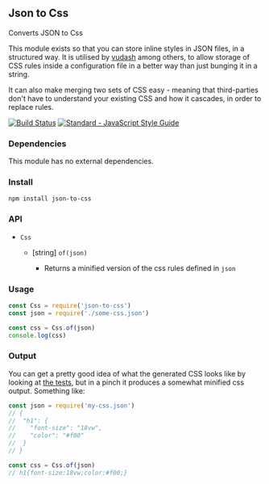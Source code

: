 ## Json to Css

Converts JSON to Css

This module exists so that you can store inline styles in JSON files, in a structured way. It is utilised by [vudash](https://vudash.com) among others, to allow storage of CSS rules inside a configuration file in a better way than just bunging it in a string.

It can also make merging two sets of CSS easy - meaning that third-parties don't have to understand your existing CSS and how it cascades, in order to replace rules.

[![Build Status](https://travis-ci.org/desirable-objects/json-to-css.svg?branch=master)](https://travis-ci.org/desirable-objects/json-to-css) [![Standard - JavaScript Style Guide](https://img.shields.io/badge/code%20style-standard-brightgreen.svg)](http://standardjs.com/)

### Dependencies

This module has no external dependencies.

### Install

`npm install json-to-css`

### API

* <class> `Css`
  * [string] <static> `of(json)`
    * Returns a minified version of the css rules defined in `json`

### Usage

```javascript
const Css = require('json-to-css')
const json = require('./some-css.json')

const css = Css.of(json)
console.log(css)
```

### Output

You can get a pretty good idea of what the generated CSS looks like by looking at [the tests](json-to-css/src/css.spec.js), but in a pinch it produces a somewhat minified css output. Something like:

```javascript
const json = require('my-css.json')
// {
//  "h1": {
//    "font-size": "18vw",
//    "color": "#f00"
//  }
// }

const css = Css.of(json)
// h1{font-size:18vw;color:#f00;}
```

